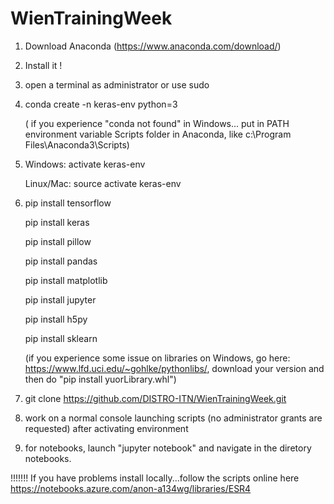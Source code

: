 # WienTrainingWeek

1) Download Anaconda (https://www.anaconda.com/download/)

2) Install it !

3) open a terminal as administrator or use sudo
 
4) conda create -n keras-env python=3
   
   ( if you experience "conda not found" in Windows... put in PATH environment variable Scripts folder in Anaconda, like c:\Program Files\Anaconda3\Scripts)
   

5) Windows: activate keras-env

   Linux/Mac:  source activate keras-env

6) pip install tensorflow

   pip install keras 
   
   pip install pillow
   
   pip install pandas
   
   pip install matplotlib 
   
   pip install jupyter 
   
   pip install h5py 
   
   pip install sklearn
   
   
   (if you experience some issue on libraries on Windows, go here: https://www.lfd.uci.edu/~gohlke/pythonlibs/,
    download your version and then do "pip install yuorLibrary.whl")

7) git clone https://github.com/DISTRO-ITN/WienTrainingWeek.git
          
8) work on a normal console launching scripts (no administrator grants are requested) after activating environment

9) for notebooks, launch "jupyter notebook" and navigate in the diretory notebooks.

!!!!!!!
If you have problems install locally...follow the scripts online here https://notebooks.azure.com/anon-a134wg/libraries/ESR4


